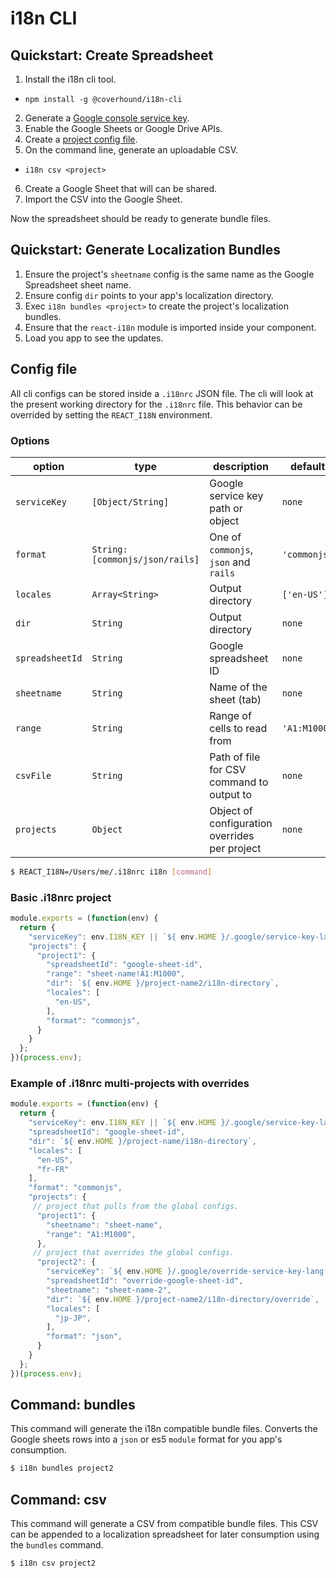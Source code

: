 i18n CLI
================================================

## Quickstart: Create Spreadsheet

1. Install the i18n cli tool.
  * `npm install -g @coverhound/i18n-cli`
2. Generate a [Google console service key](https://github.com/coverhound/i18n-cli/wiki/Generating-Service-Account-Credentials).
3. Enable the Google Sheets or Google Drive APIs.
4. Create a [project config file](https://github.com/coverhound/i18n-cli#config-file).
5. On the command line, generate an uploadable CSV.
  * `i18n csv <project>`
6. Create a Google Sheet that will can be shared.
7. Import the CSV into the Google Sheet.

Now the spreadsheet should be ready to generate bundle files.

## Quickstart: Generate Localization Bundles

1. Ensure the project's `sheetname` config is the same name as the Google Spreadsheet sheet name.
2. Ensure config `dir` points to your app's localization directory.
3. Exec `i18n bundles <project>` to create the project's localization bundles.
4. Ensure that the `react-i18n` module is imported inside your component.
5. Load you app to see the updates.

## Config file

All cli configs can be stored inside a `.i18nrc` JSON file. The cli will look at the present working directory for the `.i18nrc` file. This behavior can be overrided by setting the `REACT_I18N` environment.

### Options

| option          | type                            | description                                   | default      |
| ------          | ----                            | -----------                                   | -------      |
| `serviceKey`    | `[Object/String]`               | Google service key path or object             | `none`       |
| `format`        | `String: [commonjs/json/rails]` | One of `commonjs`, `json` and `rails`         | `'commonjs'` |
| `locales`       | `Array<String>`                 | Output directory                              | `['en-US']`  |
| `dir`           | `String`                        | Output directory                              | `none`       |
| `spreadsheetId` | `String`                        | Google spreadsheet ID                         | `none`       |
| `sheetname`     | `String`                        | Name of the sheet (tab)                       | `none`       |
| `range`         | `String`                        | Range of cells to read from                   | `'A1:M1000'` |
| `csvFile`       | `String`                        | Path of file for CSV command to output to     | `none`       |
| `projects`      | `Object`                        | Object of configuration overrides per project | `none`       |

```sh
$ REACT_I18N=/Users/me/.i18nrc i18n [command]
```

### Basic .i18nrc project
```js
module.exports = (function(env) {
  return {
    "serviceKey": env.I18N_KEY || `${ env.HOME }/.google/service-key-lang.json`,
    "projects": {
      "project1": {
        "spreadsheetId": "google-sheet-id",
        "range": "sheet-name!A1:M1000",
        "dir": `${ env.HOME }/project-name2/i18n-directory`,
        "locales": [
          "en-US",
        ],
        "format": "commonjs",
      }
    }
  };
})(process.env);
```

### Example of .i18nrc multi-projects with overrides
```js
module.exports = (function(env) {
  return {
    "serviceKey": env.I18N_KEY || `${ env.HOME }/.google/service-key-lang.json`,
    "spreadsheetId": "google-sheet-id",
    "dir": `${ env.HOME }/project-name/i18n-directory`,
    "locales": [
      "en-US",
      "fr-FR"
    ],
    "format": "commonjs",
    "projects": {
     // project that pulls from the global configs.
      "project1": {
        "sheetname": "sheet-name",
        "range": "A1:M1000",
      },
     // project that overrides the global configs.
      "project2": {
        "serviceKey": `${ env.HOME }/.google/override-service-key-lang.json`,
        "spreadsheetId": "override-google-sheet-id",
        "sheetname": "sheet-name-2",
        "dir": `${ env.HOME }/project-name2/i18n-directory/override`,
        "locales": [
          "jp-JP",
        ],
        "format": "json",
      }
    }
  };
})(process.env);
```

## Command: **bundles**

This command will generate the i18n compatible bundle files. Converts the Google sheets rows into a `json` or es5 `module` format for you app's consumption.

```sh
$ i18n bundles project2
```

## Command: **csv**

This command will generate a CSV from compatible bundle files. This CSV can be appended to a localization spreadsheet for later consumption using the `bundles` command.

```sh
$ i18n csv project2
```
